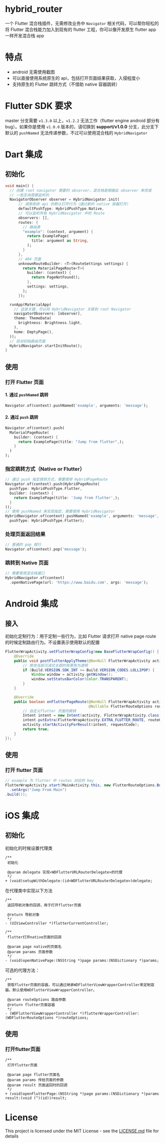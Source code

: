 # hybrid_router

一个 Flutter 混合栈插件，无需修改业务中 `Navigator` 相关代码，可以帮你轻松的将 Flutter 混合栈能力加入到现有的 flutter 工程，你可以像开发原生 flutter app 一样开发混合栈 app

# 特点
* android 无需使用截图
* 可以直接使用系统原生的 api，包括打开页面结果获取，入侵程度小
* 支持原生的 Flutter 跳转方式（不借助 native 容器跳转）

# Flutter SDK 要求
master 分支需要 `v1.3.0` 以上，`v1.2.2` 无法工作（flutter engine android 部分有 bug）。如果你是使用 `v1.0.0` 版本的，请切换到 **support/v1.0.0** 分支，此分支下默认的 `pushNamed` 无法传递参数，不过可以使用混合栈的 `HybridNavigator`

# Dart 集成
## 初始化
```dart
void main() {
  // 创建 root navigator 需要的 observer，混合栈是根据此 observer 来完成
  // 一些生命周期监听的
  NavigatorObserver observer = HybridNavigator.init(
      // 调用系统 api 的默认打开行为（通过新的 native 容器打开）
      defaultPushType: HybridPushType.Native,
      // 可以监听所有 HybridNavigator 中的 Route
      observers: [],
      routes: {
        // 路由表
        "example": (context, argument) {
          return ExamplePage(
            title: argument as String,
          );
        }
      },
      // 404 页面
      unknownRouteBuilder: <T>(RouteSettings settings) {
        return MaterialPageRoute<T>(
          builder: (context) {
            return PageNotFound();
          },
          settings: settings,
        );
      });

  runApp(MaterialApp(
    // 这是关键，可以将 HybridNavigator 关联到 root Navigator
    navigatorObservers: [observer],
    theme: ThemeData(
      brightness: Brightness.light,
    ),
    home: EmptyPage(),
  ));
  // 启动初始路由页面
  HybridNavigator.startInitRoute();
}
```
## 使用
### 打开 Flutter 页面
#### 1. 通过 `pushNamed` 跳转
```dart
Navigator.of(context).pushNamed('example', arguments: 'message');
```
#### 2. 通过 `push` 跳转
```dart
Navigator.of(context).push(
  MaterialPageRoute(
    builder: (context) {
      return ExamplePage(title: "Jump from flutter",);
    }
  )
);
```
### 指定跳转方式（Native or Flutter）
```dart
// 通过 push 指定跳转方式，需要使用 HybridPageRoute
Navigator.of(context).push(HybridPageRoute(
  pushType: HybridPushType.Flutter,
  builder: (context) {
    return ExamplePage(title: 'Jump from flutter',);
  }
));
// 使用 pushNamed 来实现指定，需要使用 HybridNavigator
HybridNavigator.of(context).pushNamed('example', arguments: 'message',
  pushType: HybridPushType.Flutter);
```
### 处理页面返回结果
```dart
// 普通的 pop 就行
Navigator.of(context).pop('message');
```
### 跳转到 Native 页面
```dart
// 需要使用混合栈接口
HybridNavigator.of(context)
  .openNativePage(url: 'https://www.baidu.com', args: 'message');
```


# Android 集成
## 接入
初始化定制行为：用于定制一些行为，比如 Flutter 请求打开 native page route 的时候定制路由行为。不设置表示使用默认的配置
```java
FlutterWrapActivity.setFlutterWrapConfig(new BaseFlutterWrapConfig() {
    @Override
    public void postFlutterApplyTheme(@NonNull FlutterWrapActivity activity) {
        // 修改当前沉浸式主题的背景色为透明
        if (Build.VERSION.SDK_INT >= Build.VERSION_CODES.LOLLIPOP) {
            Window window = activity.getWindow();
            window.setStatusBarColor(Color.TRANSPARENT);
        }
    }

    @Override
    public boolean onFlutterPageRoute(@NonNull FlutterWrapActivity activity,
                                      @Nullable FlutterRouteOptions routeOptions, int requestCode) {
        // 自定义flutter 页面的跳转
        Intent intent = new Intent(activity, FlutterWrapActivity.class);
        intent.putExtra(FlutterWrapActivity.EXTRA_FLUTTER_ROUTE, routeOptions);
        activity.startActivityForResult(intent, requestCode);
        return true;
    }
});
```
## 使用
### 打开 flutter 页面
```java
// example 为 flutter 中 routes 对应的 key
FlutterWrapActivity.start(MainActivity.this, new FlutterRouteOptions.Builder("example")
  .setArgs("Jump From Main")
.build());
```

# iOS 集成
## 初始化
初始化的时候设置代理类
```objc
/**
 初始化

 @param delegate 实现<WDFlutterURLRouterDelegate>的代理
 */
+ (void)setupWithDelegate:(id<WDFlutterURLRouterDelegate>)delegate;
```
在代理类中实现以下方法
```objc
/**
 返回导航对象的回调，用于打开flutter页面

 @return 导航对象
 */
- (UIViewController *)flutterCurrentController;
```
```objc
/**
 flutter打开native页面的回调

 @param page native的页面名
 @param params 页面参数
 */
- (void)openNativePage:(NSString *)page params:(NSDictionary *)params;
```
可选的代理方法：
```objc
/**
 获取flutter页面的容器，可以通过继承WDFlutterViewWrapperController来定制容器。默认使用WDFlutterViewWrapperController。

 @param routeOptions 路由参数
 @return flutter页面容器
 */
- (WDFlutterViewWrapperController *)flutterWrapperController:(WDFlutterRouteOptions *)routeOptions;
```
## 使用
### 打开flutter页面
```objc
/**
 打开flutter页面

 @param page flutter页面名
 @param params 传给页面的参数
 @param result 页面返回时的回调
 */
+ (void)openFlutterPage:(NSString *)page params:(NSDictionary *)params result:(void (^)(id))result;
```

# License
This project is licensed under the MIT License - see the [LICENSE.md](LICENSE.md) file for details